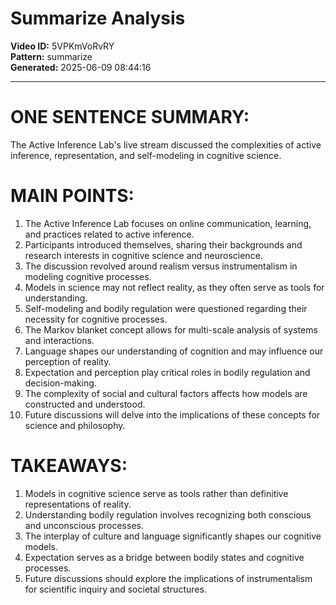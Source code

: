 # Summarize Analysis

**Video ID:** 5VPKmVoRvRY  
**Pattern:** summarize  
**Generated:** 2025-06-09 08:44:16  

---

# ONE SENTENCE SUMMARY:
The Active Inference Lab's live stream discussed the complexities of active inference, representation, and self-modeling in cognitive science.

# MAIN POINTS:
1. The Active Inference Lab focuses on online communication, learning, and practices related to active inference.
2. Participants introduced themselves, sharing their backgrounds and research interests in cognitive science and neuroscience.
3. The discussion revolved around realism versus instrumentalism in modeling cognitive processes.
4. Models in science may not reflect reality, as they often serve as tools for understanding.
5. Self-modeling and bodily regulation were questioned regarding their necessity for cognitive processes.
6. The Markov blanket concept allows for multi-scale analysis of systems and interactions.
7. Language shapes our understanding of cognition and may influence our perception of reality.
8. Expectation and perception play critical roles in bodily regulation and decision-making.
9. The complexity of social and cultural factors affects how models are constructed and understood.
10. Future discussions will delve into the implications of these concepts for science and philosophy.

# TAKEAWAYS:
1. Models in cognitive science serve as tools rather than definitive representations of reality.
2. Understanding bodily regulation involves recognizing both conscious and unconscious processes.
3. The interplay of culture and language significantly shapes our cognitive models.
4. Expectation serves as a bridge between bodily states and cognitive processes.
5. Future discussions should explore the implications of instrumentalism for scientific inquiry and societal structures.